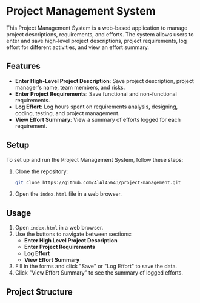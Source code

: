 # Project Management System

This Project Management System is a web-based application to manage project descriptions, requirements, and efforts. The system allows users to enter and save high-level project descriptions, project requirements, log effort for different activities, and view an effort summary.

## Features

- **Enter High-Level Project Description**: Save project description, project manager's name, team members, and risks.
- **Enter Project Requirements**: Save functional and non-functional requirements.
- **Log Effort**: Log hours spent on requirements analysis, designing, coding, testing, and project management.
- **View Effort Summary**: View a summary of efforts logged for each requirement.

## Setup

To set up and run the Project Management System, follow these steps:

1. Clone the repository:
    ```bash
    git clone https://github.com/AlAl45643/project-management.git
    ```
2. Open the `index.html` file in a web browser.

## Usage

1. Open `index.html` in a web browser.
2. Use the buttons to navigate between sections:
   - **Enter High Level Project Description**
   - **Enter Project Requirements**
   - **Log Effort**
   - **View Effort Summary**
3. Fill in the forms and click "Save" or "Log Effort" to save the data.
4. Click "View Effort Summary" to see the summary of logged efforts.

## Project Structure
